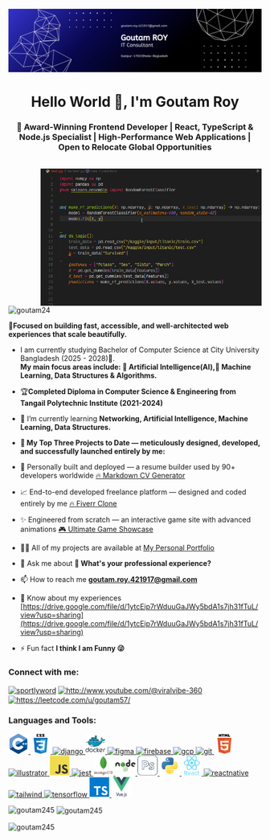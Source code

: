 ![logo](https://github.com/Goutam245/Goutam245/blob/main/Github%20Banner%20Photo.png)
<h1 align="center">Hello World 👋, I'm Goutam Roy</h1>
<h3 align="center">🚀 Award-Winning Frontend Developer | React, TypeScript & Node.js Specialist | High-Performance Web Applications | Open to Relocate Global Opportunities </h3> <br/>
<img align="right" width="440" alt="coding" src="https://github.com/Goutam245/Goutam245/blob/main/Coding%20Gif.gif" />




<p align="left"> <img src="https://komarev.com/ghpvc/?username=goutam24&label=Profile%20views&color=0e75b6&style=flat" alt="goutam24" /> </p>

 🎯**Focused on building fast, accessible, and well-architected web experiences that scale beautifully.**
- I am currently studying Bachelor of Computer Science at City University Bangladesh (2025 - 2028)📖. <br/>
**My main focus areas include: 🤖 Artificial Intelligence(AI),🧠 Machine Learning, Data Structures & Algorithms.**


- 🏆**Completed Diploma in Computer Science & Engineering from Tangail Polytechnic Institute (2021-2024)**

- 🌱 I’m currently learning **Networking, Artificial Intelligence, Machine Learning, Data Structures.**

- **🎯 My Top Three Projects to Date — meticulously designed, developed, and successfully launched entirely by me:**

- 🚀 Personally built and deployed — a resume builder used by 90+ developers worldwide [🔥 Markdown CV Generator](https://resume-builder-web-site.vercel.app/)

- 📈 End-to-end developed freelance platform — designed and coded entirely by me [🔥 Fiverr Clone](https://fiverr-clone-steel.vercel.app/)

- ✨ Engineered from scratch — an interactive game site with advanced animations [🎮 Ultimate Game Showcase](https://ultimate-game-website.vercel.app/)

- 👨‍💻 All of my projects are available at [My Personal Portfolio](https://goutam-roy-portfolio.vercel.app/)

- 💬 Ask me about **💼 What's your professional experience?**

- 📫 How to reach me **goutam.roy.421917@gmail.com**

- 📄 Know about my experiences [https://drive.google.com/file/d/1ytcEip7rWduuGaJWy5bdA1s7jh31fTuL/view?usp=sharing](https://drive.google.com/file/d/1ytcEip7rWduuGaJWy5bdA1s7jh31fTuL/view?usp=sharing)

- ⚡ Fun fact **I think I am Funny 😜**

<h3 align="left">Connect with me:</h3>
<p align="left">
<a href="https://twitter.com/sportlyword" target="blank"><img align="center" src="https://raw.githubusercontent.com/rahuldkjain/github-profile-readme-generator/master/src/images/icons/Social/twitter.svg" alt="sportlyword" height="30" width="40" /></a>
<a href="https://www.youtube.com/c/http://www.youtube.com/@viralvibe-360" target="blank"><img align="center" src="https://raw.githubusercontent.com/rahuldkjain/github-profile-readme-generator/master/src/images/icons/Social/youtube.svg" alt="http://www.youtube.com/@viralvibe-360" height="30" width="40" /></a>
<a href="https://www.leetcode.com/https://leetcode.com/u/goutam57/" target="blank"><img align="center" src="https://raw.githubusercontent.com/rahuldkjain/github-profile-readme-generator/master/src/images/icons/Social/leet-code.svg" alt="https://leetcode.com/u/goutam57/" height="30" width="40" /></a>
</p>

<h3 align="left">Languages and Tools:</h3>
<p align="left"> <a href="https://www.w3schools.com/cpp/" target="_blank" rel="noreferrer"> <img src="https://raw.githubusercontent.com/devicons/devicon/master/icons/cplusplus/cplusplus-original.svg" alt="cplusplus" width="40" height="40"/> </a> <a href="https://www.w3schools.com/css/" target="_blank" rel="noreferrer"> <img src="https://raw.githubusercontent.com/devicons/devicon/master/icons/css3/css3-original-wordmark.svg" alt="css3" width="40" height="40"/> </a> <a href="https://www.djangoproject.com/" target="_blank" rel="noreferrer"> <img src="https://cdn.worldvectorlogo.com/logos/django.svg" alt="django" width="40" height="40"/> </a> <a href="https://www.docker.com/" target="_blank" rel="noreferrer"> <img src="https://raw.githubusercontent.com/devicons/devicon/master/icons/docker/docker-original-wordmark.svg" alt="docker" width="40" height="40"/> </a> <a href="https://www.figma.com/" target="_blank" rel="noreferrer"> <img src="https://www.vectorlogo.zone/logos/figma/figma-icon.svg" alt="figma" width="40" height="40"/> </a> <a href="https://firebase.google.com/" target="_blank" rel="noreferrer"> <img src="https://www.vectorlogo.zone/logos/firebase/firebase-icon.svg" alt="firebase" width="40" height="40"/> </a> <a href="https://cloud.google.com" target="_blank" rel="noreferrer"> <img src="https://www.vectorlogo.zone/logos/google_cloud/google_cloud-icon.svg" alt="gcp" width="40" height="40"/> </a> <a href="https://git-scm.com/" target="_blank" rel="noreferrer"> <img src="https://www.vectorlogo.zone/logos/git-scm/git-scm-icon.svg" alt="git" width="40" height="40"/> </a> <a href="https://www.w3.org/html/" target="_blank" rel="noreferrer"> <img src="https://raw.githubusercontent.com/devicons/devicon/master/icons/html5/html5-original-wordmark.svg" alt="html5" width="40" height="40"/> </a> <a href="https://www.adobe.com/in/products/illustrator.html" target="_blank" rel="noreferrer"> <img src="https://www.vectorlogo.zone/logos/adobe_illustrator/adobe_illustrator-icon.svg" alt="illustrator" width="40" height="40"/> </a> <a href="https://developer.mozilla.org/en-US/docs/Web/JavaScript" target="_blank" rel="noreferrer"> <img src="https://raw.githubusercontent.com/devicons/devicon/master/icons/javascript/javascript-original.svg" alt="javascript" width="40" height="40"/> </a> <a href="https://jestjs.io" target="_blank" rel="noreferrer"> <img src="https://www.vectorlogo.zone/logos/jestjsio/jestjsio-icon.svg" alt="jest" width="40" height="40"/> </a> <a href="https://www.mongodb.com/" target="_blank" rel="noreferrer"> <img src="https://raw.githubusercontent.com/devicons/devicon/master/icons/mongodb/mongodb-original-wordmark.svg" alt="mongodb" width="40" height="40"/> </a> <a href="https://nodejs.org" target="_blank" rel="noreferrer"> <img src="https://raw.githubusercontent.com/devicons/devicon/master/icons/nodejs/nodejs-original-wordmark.svg" alt="nodejs" width="40" height="40"/> </a> <a href="https://www.photoshop.com/en" target="_blank" rel="noreferrer"> <img src="https://raw.githubusercontent.com/devicons/devicon/master/icons/photoshop/photoshop-line.svg" alt="photoshop" width="40" height="40"/> </a> <a href="https://www.python.org" target="_blank" rel="noreferrer"> <img src="https://raw.githubusercontent.com/devicons/devicon/master/icons/python/python-original.svg" alt="python" width="40" height="40"/> </a> <a href="https://reactjs.org/" target="_blank" rel="noreferrer"> <img src="https://raw.githubusercontent.com/devicons/devicon/master/icons/react/react-original-wordmark.svg" alt="react" width="40" height="40"/> </a> <a href="https://reactnative.dev/" target="_blank" rel="noreferrer"> <img src="https://reactnative.dev/img/header_logo.svg" alt="reactnative" width="40" height="40"/> </a> <a href="https://tailwindcss.com/" target="_blank" rel="noreferrer"> <img src="https://www.vectorlogo.zone/logos/tailwindcss/tailwindcss-icon.svg" alt="tailwind" width="40" height="40"/> </a> <a href="https://www.tensorflow.org" target="_blank" rel="noreferrer"> <img src="https://www.vectorlogo.zone/logos/tensorflow/tensorflow-icon.svg" alt="tensorflow" width="40" height="40"/> </a> <a href="https://www.typescriptlang.org/" target="_blank" rel="noreferrer"> <img src="https://raw.githubusercontent.com/devicons/devicon/master/icons/typescript/typescript-original.svg" alt="typescript" width="40" height="40"/> </a> <a href="https://vuejs.org/" target="_blank" rel="noreferrer"> <img src="https://raw.githubusercontent.com/devicons/devicon/master/icons/vuejs/vuejs-original-wordmark.svg" alt="vuejs" width="40" height="40"/> </a> </p>

<p><img align="left" src="https://github-readme-stats.vercel.app/api/top-langs?username=goutam245&show_icons=true&locale=en&layout=compact" alt="goutam245" /></p>

<p>&nbsp;<img align="center" src="https://github-readme-stats.vercel.app/api?username=goutam245&show_icons=true&locale=en" alt="goutam245" /></p>

<p><img align="center" src="https://github-readme-streak-stats.herokuapp.com/?user=goutam245&" alt="goutam245" /></p>

